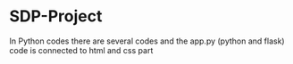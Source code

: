 # SDP-Project
In Python codes there are several codes and the app.py (python and flask) code is connected to html and css part 
